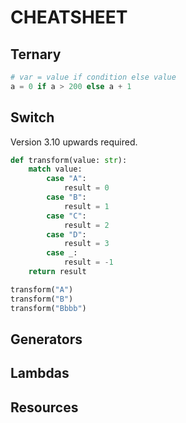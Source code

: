 # CHEATSHEET

## Ternary

```python
# var = value if condition else value
a = 0 if a > 200 else a + 1
```

## Switch

Version 3.10 upwards required.  

```python
def transform(value: str):
    match value:
        case "A":
            result = 0
        case "B":
            result = 1
        case "C":
            result = 2
        case "D":
            result = 3
        case _:
            result = -1
    return result

transform("A")
transform("B")
transform("Bbbb")
```

## Generators

## Lambdas


## Resources
